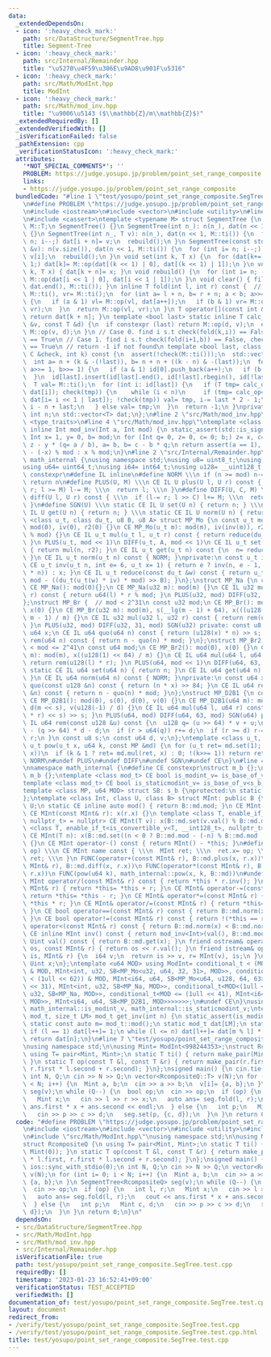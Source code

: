 ```yaml
---
data:
  _extendedDependsOn:
  - icon: ':heavy_check_mark:'
    path: src/DataStructure/SegmentTree.hpp
    title: Segment-Tree
  - icon: ':heavy_check_mark:'
    path: src/Internal/Remainder.hpp
    title: "\u5270\u4F59\u306E\u9AD8\u901F\u5316"
  - icon: ':heavy_check_mark:'
    path: src/Math/ModInt.hpp
    title: ModInt
  - icon: ':heavy_check_mark:'
    path: src/Math/mod_inv.hpp
    title: "\u9006\u5143 ($\\mathbb{Z}/m\\mathbb{Z}$)"
  _extendedRequiredBy: []
  _extendedVerifiedWith: []
  _isVerificationFailed: false
  _pathExtension: cpp
  _verificationStatusIcon: ':heavy_check_mark:'
  attributes:
    '*NOT_SPECIAL_COMMENTS*': ''
    PROBLEM: https://judge.yosupo.jp/problem/point_set_range_composite
    links:
    - https://judge.yosupo.jp/problem/point_set_range_composite
  bundledCode: "#line 1 \"test/yosupo/point_set_range_composite.SegTree.test.cpp\"\
    \n#define PROBLEM \"https://judge.yosupo.jp/problem/point_set_range_composite\"\
    \n#include <iostream>\n#include <vector>\n#include <utility>\n#line 3 \"src/DataStructure/SegmentTree.hpp\"\
    \n#include <cassert>\ntemplate <typename M> struct SegmentTree {\n using T= typename\
    \ M::T;\n SegmentTree() {}\n SegmentTree(int n_): n(n_), dat(n << 1, M::ti())\
    \ {}\n SegmentTree(int n_, T v): n(n_), dat(n << 1, M::ti()) {\n  for (int i=\
    \ n; i--;) dat[i + n]= v;\n  rebuild();\n }\n SegmentTree(const std::vector<T>\
    \ &v): n(v.size()), dat(n << 1, M::ti()) {\n  for (int i= n; i--;) dat[i + n]=\
    \ v[i];\n  rebuild();\n }\n void set(int k, T x) {\n  for (dat[k+= n]= x; k>>=\
    \ 1;) dat[k]= M::op(dat[(k << 1) | 0], dat[(k << 1) | 1]);\n }\n void unsafe_set(int\
    \ k, T x) { dat[k + n]= x; }\n void rebuild() {\n  for (int i= n; --i;) dat[i]=\
    \ M::op(dat[i << 1 | 0], dat[i << 1 | 1]);\n }\n void clear() { fill(dat.begin(),\
    \ dat.end(), M::ti()); }\n inline T fold(int l, int r) const {  //[l,r)\n  T vl=\
    \ M::ti(), vr= M::ti();\n  for (int a= l + n, b= r + n; a < b; a>>= 1, b>>= 1)\
    \ {\n   if (a & 1) vl= M::op(vl, dat[a++]);\n   if (b & 1) vr= M::op(dat[--b],\
    \ vr);\n  }\n  return M::op(vl, vr);\n }\n T operator[](const int &k) const {\
    \ return dat[k + n]; }\n template <bool last> static inline T calc_op(const T\
    \ &v, const T &d) {\n  if constexpr (last) return M::op(d, v);\n  else return\
    \ M::op(v, d);\n }\n // Case 0. find i s.t check(fold(k,i)) == False, check(fold(k,i+1))\
    \ == True\n // Case 1. find i s.t check(fold(i+1,b)) == False, check(fold(i,b))\
    \ == True\n // return -1 if not found\n template <bool last, class C> int find(const\
    \ C &check, int k) const {\n  assert(!check(M::ti()));\n  std::vector<int> id[2];\n\
    \  int a= n + (k & -(!last)), b= n + n + ((k - n) & -(last));\n  for (; a < b;\
    \ a>>= 1, b>>= 1) {\n   if (a & 1) id[0].push_back(a++);\n   if (b & 1) id[1].push_back(--b);\n\
    \  }\n  id[last].insert(id[last].end(), id[!last].rbegin(), id[!last].rend());\n\
    \  T val= M::ti();\n  for (int i: id[last]) {\n   if (T tmp= calc_op<last>(val,\
    \ dat[i]); check(tmp)) {\n    while (i < n)\n     if (tmp= calc_op<last>(val,\
    \ dat[i= i << 1 | last]); !check(tmp)) val= tmp, i-= last * 2 - 1;\n    return\
    \ i - n + last;\n   } else val= tmp;\n  }\n  return -1;\n }\nprivate:\n const\
    \ int n;\n std::vector<T> dat;\n};\n#line 2 \"src/Math/mod_inv.hpp\"\n#include\
    \ <type_traits>\n#line 4 \"src/Math/mod_inv.hpp\"\ntemplate <class Int> constexpr\
    \ inline Int mod_inv(Int a, Int mod) {\n static_assert(std::is_signed_v<Int>);\n\
    \ Int x= 1, y= 0, b= mod;\n for (Int q= 0, z= 0, c= 0; b;) z= x, c= a, x= y, y=\
    \ z - y * (q= a / b), a= b, b= c - b * q;\n return assert(a == 1), x < 0 ? mod\
    \ - (-x) % mod : x % mod;\n}\n#line 2 \"src/Internal/Remainder.hpp\"\nnamespace\
    \ math_internal {\nusing namespace std;\nusing u8= uint8_t;\nusing u32= uint32_t;\n\
    using u64= uint64_t;\nusing i64= int64_t;\nusing u128= __uint128_t;\n#define CE\
    \ constexpr\n#define IL inline\n#define NORM \\\n if (n >= mod) n-= mod; \\\n\
    \ return n\n#define PLUS(U, M) \\\n CE IL U plus(U l, U r) const { \\\n  if (l+=\
    \ r; l >= M) l-= M; \\\n  return l; \\\n }\n#define DIFF(U, C, M) \\\n CE IL U\
    \ diff(U l, U r) const { \\\n  if (l-= r; l >> C) l+= M; \\\n  return l; \\\n\
    \ }\n#define SGN(U) \\\n static CE IL U set(U n) { return n; } \\\n static CE\
    \ IL U get(U n) { return n; } \\\n static CE IL U norm(U n) { return n; }\ntemplate\
    \ <class u_t, class du_t, u8 B, u8 A> struct MP_Mo {\n const u_t mod;\n CE MP_Mo():\
    \ mod(0), iv(0), r2(0) {}\n CE MP_Mo(u_t m): mod(m), iv(inv(m)), r2(-du_t(mod)\
    \ % mod) {}\n CE IL u_t mul(u_t l, u_t r) const { return reduce(du_t(l) * r);\
    \ }\n PLUS(u_t, mod << 1)\n DIFF(u_t, A, mod << 1)\n CE IL u_t set(u_t n) const\
    \ { return mul(n, r2); }\n CE IL u_t get(u_t n) const {\n  n= reduce(n);\n  NORM;\n\
    \ }\n CE IL u_t norm(u_t n) const { NORM; }\nprivate:\n const u_t iv, r2;\n static\
    \ CE u_t inv(u_t n, int e= 6, u_t x= 1) { return e ? inv(n, e - 1, x * (2 - x\
    \ * n)) : x; }\n CE IL u_t reduce(const du_t &w) const { return u_t(w >> B) +\
    \ mod - ((du_t(u_t(w) * iv) * mod) >> B); }\n};\nstruct MP_Na {\n const u32 mod;\n\
    \ CE MP_Na(): mod(0){};\n CE MP_Na(u32 m): mod(m) {}\n CE IL u32 mul(u32 l, u32\
    \ r) const { return u64(l) * r % mod; }\n PLUS(u32, mod) DIFF(u32, 31, mod) SGN(u32)\n\
    };\nstruct MP_Br {  // mod < 2^31\n const u32 mod;\n CE MP_Br(): mod(0), s(0),\
    \ x(0) {}\n CE MP_Br(u32 m): mod(m), s(__lg(m - 1) + 64), x(((u128(1) << s) +\
    \ m - 1) / m) {}\n CE IL u32 mul(u32 l, u32 r) const { return rem(u64(l) * r);\
    \ }\n PLUS(u32, mod) DIFF(u32, 31, mod) SGN(u32) private: const u8 s;\n const\
    \ u64 x;\n CE IL u64 quo(u64 n) const { return (u128(x) * n) >> s; }\n CE IL u32\
    \ rem(u64 n) const { return n - quo(n) * mod; }\n};\nstruct MP_Br2 {  // 2^20\
    \ < mod <= 2^41\n const u64 mod;\n CE MP_Br2(): mod(0), x(0) {}\n CE MP_Br2(u64\
    \ m): mod(m), x((u128(1) << 84) / m) {}\n CE IL u64 mul(u64 l, u64 r) const {\
    \ return rem(u128(l) * r); }\n PLUS(u64, mod << 1)\n DIFF(u64, 63, mod << 1)\n\
    \ static CE IL u64 set(u64 n) { return n; }\n CE IL u64 get(u64 n) const { NORM;\
    \ }\n CE IL u64 norm(u64 n) const { NORM; }\nprivate:\n const u64 x;\n CE IL u128\
    \ quo(const u128 &n) const { return (n * x) >> 84; }\n CE IL u64 rem(const u128\
    \ &n) const { return n - quo(n) * mod; }\n};\nstruct MP_D2B1 {\n const u64 mod;\n\
    \ CE MP_D2B1(): mod(0), s(0), d(0), v(0) {}\n CE MP_D2B1(u64 m): mod(m), s(__builtin_clzll(m)),\
    \ d(m << s), v(u128(-1) / d) {}\n CE IL u64 mul(u64 l, u64 r) const { return rem((u128(l)\
    \ * r) << s) >> s; }\n PLUS(u64, mod) DIFF(u64, 63, mod) SGN(u64) private: CE\
    \ IL u64 rem(const u128 &u) const {\n  u128 q= (u >> 64) * v + u;\n  u64 r= u64(u)\
    \ - (q >> 64) * d - d;\n  if (r > u64(q)) r+= d;\n  if (r >= d) r-= d;\n  return\
    \ r;\n }\n const u8 s;\n const u64 d, v;\n};\ntemplate <class u_t, class MP> CE\
    \ u_t pow(u_t x, u64 k, const MP &md) {\n for (u_t ret= md.set(1);; x= md.mul(x,\
    \ x))\n  if (k & 1 ? ret= md.mul(ret, x) : 0; !(k>>= 1)) return ret;\n}\n#undef\
    \ NORM\n#undef PLUS\n#undef DIFF\n#undef SGN\n#undef CE\n}\n#line 4 \"src/Math/ModInt.hpp\"\
    \nnamespace math_internal {\n#define CE constexpr\nstruct m_b {};\nstruct s_b:\
    \ m_b {};\ntemplate <class mod_t> CE bool is_modint_v= is_base_of_v<m_b, mod_t>;\n\
    template <class mod_t> CE bool is_staticmodint_v= is_base_of_v<s_b, mod_t>;\n\
    template <class MP, u64 MOD> struct SB: s_b {\nprotected:\n static CE MP md= MP(MOD);\n\
    };\ntemplate <class Int, class U, class B> struct MInt: public B {\n using Uint=\
    \ U;\n static CE inline auto mod() { return B::md.mod; }\n CE MInt(): x(0) {}\n\
    \ CE MInt(const MInt& r): x(r.x) {}\n template <class T, enable_if_t<is_modint_v<T>,\
    \ nullptr_t> = nullptr> CE MInt(T v): x(B::md.set(v.val() % B::md.mod)) {}\n template\
    \ <class T, enable_if_t<is_convertible_v<T, __int128_t>, nullptr_t> = nullptr>\
    \ CE MInt(T n): x(B::md.set((n < 0 ? B::md.mod - (-n) % B::md.mod : n % B::md.mod)))\
    \ {}\n CE MInt operator-() const { return MInt() - *this; }\n#define FUNC(name,\
    \ op) \\\n CE MInt name const { \\\n  MInt ret; \\\n  ret.x= op; \\\n  return\
    \ ret; \\\n }\n FUNC(operator+(const MInt& r), B::md.plus(x, r.x))\n FUNC(operator-(const\
    \ MInt& r), B::md.diff(x, r.x))\n FUNC(operator*(const MInt& r), B::md.mul(x,\
    \ r.x))\n FUNC(pow(u64 k), math_internal::pow(x, k, B::md))\n#undef FUNC\n CE\
    \ MInt operator/(const MInt& r) const { return *this * r.inv(); }\n CE MInt& operator+=(const\
    \ MInt& r) { return *this= *this + r; }\n CE MInt& operator-=(const MInt& r) {\
    \ return *this= *this - r; }\n CE MInt& operator*=(const MInt& r) { return *this=\
    \ *this * r; }\n CE MInt& operator/=(const MInt& r) { return *this= *this / r;\
    \ }\n CE bool operator==(const MInt& r) const { return B::md.norm(x) == B::md.norm(r.x);\
    \ }\n CE bool operator!=(const MInt& r) const { return !(*this == r); }\n CE bool\
    \ operator<(const MInt& r) const { return B::md.norm(x) < B::md.norm(r.x); }\n\
    \ CE inline MInt inv() const { return mod_inv<Int>(val(), B::md.mod); }\n CE inline\
    \ Uint val() const { return B::md.get(x); }\n friend ostream& operator<<(ostream&\
    \ os, const MInt& r) { return os << r.val(); }\n friend istream& operator>>(istream&\
    \ is, MInt& r) {\n  i64 v;\n  return is >> v, r= MInt(v), is;\n }\nprivate:\n\
    \ Uint x;\n};\ntemplate <u64 MOD> using ModInt= conditional_t < (MOD < (1 << 30))\
    \ & MOD, MInt<int, u32, SB<MP_Mo<u32, u64, 32, 31>, MOD>>, conditional_t < (MOD\
    \ < (1ull << 62)) & MOD, MInt<i64, u64, SB<MP_Mo<u64, u128, 64, 63>, MOD>>, conditional_t<MOD<(1u\
    \ << 31), MInt<int, u32, SB<MP_Na, MOD>>, conditional_t<MOD<(1ull << 32), MInt<i64,\
    \ u32, SB<MP_Na, MOD>>, conditional_t<MOD <= (1ull << 41), MInt<i64, u64, SB<MP_Br2,\
    \ MOD>>, MInt<i64, u64, SB<MP_D2B1, MOD>>>>>>>;\n#undef CE\n}\nusing math_internal::ModInt,\
    \ math_internal::is_modint_v, math_internal::is_staticmodint_v;\ntemplate <class\
    \ mod_t, size_t LM> mod_t get_inv(int n) {\n static_assert(is_modint_v<mod_t>);\n\
    \ static const auto m= mod_t::mod();\n static mod_t dat[LM];\n static int l= 1;\n\
    \ if (l == 1) dat[l++]= 1;\n while (l <= n) dat[l++]= dat[m % l] * (m - m / l);\n\
    \ return dat[n];\n}\n#line 7 \"test/yosupo/point_set_range_composite.SegTree.test.cpp\"\
    \nusing namespace std;\n\nusing Mint= ModInt<998244353>;\nstruct RcompositeQ {\n\
    \ using T= pair<Mint, Mint>;\n static T ti() { return make_pair(Mint(1), Mint(0));\
    \ }\n static T op(const T &l, const T &r) { return make_pair(r.first * l.first,\
    \ r.first * l.second + r.second); }\n};\nsigned main() {\n cin.tie(0);\n ios::sync_with_stdio(0);\n\
    \ int N, Q;\n cin >> N >> Q;\n vector<RcompositeQ::T> v(N);\n for (int i= 0; i\
    \ < N; i++) {\n  Mint a, b;\n  cin >> a >> b;\n  v[i]= {a, b};\n }\n SegmentTree<RcompositeQ>\
    \ seg(v);\n while (Q--) {\n  bool op;\n  cin >> op;\n  if (op) {\n   int l, r;\n\
    \   Mint x;\n   cin >> l >> r >> x;\n   auto ans= seg.fold(l, r);\n   cout <<\
    \ ans.first * x + ans.second << endl;\n  } else {\n   int p;\n   Mint c, d;\n\
    \   cin >> p >> c >> d;\n   seg.set(p, {c, d});\n  }\n }\n return 0;\n}\n"
  code: "#define PROBLEM \"https://judge.yosupo.jp/problem/point_set_range_composite\"\
    \n#include <iostream>\n#include <vector>\n#include <utility>\n#include \"src/DataStructure/SegmentTree.hpp\"\
    \n#include \"src/Math/ModInt.hpp\"\nusing namespace std;\n\nusing Mint= ModInt<998244353>;\n\
    struct RcompositeQ {\n using T= pair<Mint, Mint>;\n static T ti() { return make_pair(Mint(1),\
    \ Mint(0)); }\n static T op(const T &l, const T &r) { return make_pair(r.first\
    \ * l.first, r.first * l.second + r.second); }\n};\nsigned main() {\n cin.tie(0);\n\
    \ ios::sync_with_stdio(0);\n int N, Q;\n cin >> N >> Q;\n vector<RcompositeQ::T>\
    \ v(N);\n for (int i= 0; i < N; i++) {\n  Mint a, b;\n  cin >> a >> b;\n  v[i]=\
    \ {a, b};\n }\n SegmentTree<RcompositeQ> seg(v);\n while (Q--) {\n  bool op;\n\
    \  cin >> op;\n  if (op) {\n   int l, r;\n   Mint x;\n   cin >> l >> r >> x;\n\
    \   auto ans= seg.fold(l, r);\n   cout << ans.first * x + ans.second << endl;\n\
    \  } else {\n   int p;\n   Mint c, d;\n   cin >> p >> c >> d;\n   seg.set(p, {c,\
    \ d});\n  }\n }\n return 0;\n}\n"
  dependsOn:
  - src/DataStructure/SegmentTree.hpp
  - src/Math/ModInt.hpp
  - src/Math/mod_inv.hpp
  - src/Internal/Remainder.hpp
  isVerificationFile: true
  path: test/yosupo/point_set_range_composite.SegTree.test.cpp
  requiredBy: []
  timestamp: '2023-01-23 16:52:41+09:00'
  verificationStatus: TEST_ACCEPTED
  verifiedWith: []
documentation_of: test/yosupo/point_set_range_composite.SegTree.test.cpp
layout: document
redirect_from:
- /verify/test/yosupo/point_set_range_composite.SegTree.test.cpp
- /verify/test/yosupo/point_set_range_composite.SegTree.test.cpp.html
title: test/yosupo/point_set_range_composite.SegTree.test.cpp
---
```


